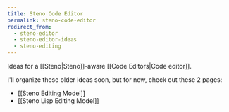 ```yaml
---
title: Steno Code Editor
permalink: steno-code-editor
redirect_from:
  - steno-editor
  - steno-editor-ideas
  - steno-editing
---
```


Ideas for a [[Steno|Steno]]-aware [[Code Editors|Code editor]].

I'll organize these older ideas soon, but for now, check out these 2 pages:

- [[Steno Editing Model]]
- [[Steno Lisp Editing Model]]
